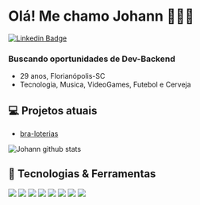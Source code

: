 # Olá! Me chamo Johann 🙋🏾‍♂️

[![Linkedin Badge](https://img.shields.io/badge/-LinkedIn-0e76a8?style=flat-square&logo=Linkedin&logoColor=white)](https://www.linkedin.com/in/johann-philipi-10509780/)

### Buscando oportunidades de Dev-Backend

- 29 anos, Florianópolis-SC
- Tecnologia, Musica, VideoGames, Futebol e Cerveja

## 💻 Projetos atuais

- [bra-loterias](https://github.com/JohannPhilipi/bra-loterias)

![Johann github stats](https://github-readme-stats.vercel.app/api?username=JohannPhilipi&show_icons=true&theme=tokyonight)

## 🔧 Tecnologias & Ferramentas

![](https://img.shields.io/badge/OS-Linux-informational?style=flat&logo=linux&logoColor=white&color=6aa6f8)
![](https://img.shields.io/badge/Editor-VS_Code-informational?style=flat&logo=visual-studio-code&logoColor=white&color=6aa6f8)
![](https://img.shields.io/badge/Code-Python-informational?style=flat&logo=python&logoColor=white&color=6aa6f8)
![](https://img.shields.io/badge/Shell-Bash-informational?style=flat&logo=gnu-bash&logoColor=white&color=6aa6f8)
![](https://img.shields.io/badge/Tools-FastAPI-informational?style=flat&logo=fastapi&logoColor=white&color=6aa6f8)
![](https://img.shields.io/badge/Tools-MongoDB-informational?style=flat&logo=mongodb&logoColor=white&color=6aa6f8)
![](https://img.shields.io/badge/Tools-PostgreSQL-informational?style=flat&logo=postgresql&logoColor=white&color=6aa6f8)
![](https://img.shields.io/badge/Tools-Docker-informational?style=flat&logo=docker&logoColor=white&color=6aa6f8)


